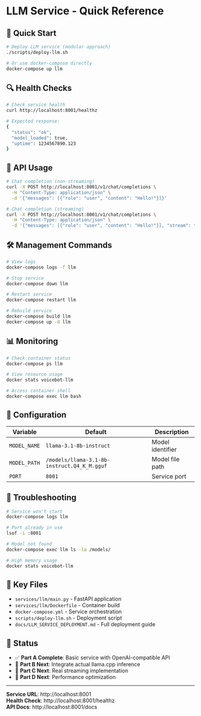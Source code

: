 # LLM Service - Quick Reference

## 🚀 Quick Start

```bash
# Deploy LLM service (modular approach)
./scripts/deploy-llm.sh

# Or use docker-compose directly
docker-compose up llm
```

## 🔍 Health Checks

```bash
# Check service health
curl http://localhost:8001/healthz

# Expected response:
{
  "status": "ok",
  "model_loaded": true,
  "uptime": 1234567890.123
}
```

## 💬 API Usage

```bash
# Chat completion (non-streaming)
curl -X POST http://localhost:8001/v1/chat/completions \
  -H "Content-Type: application/json" \
  -d '{"messages": [{"role": "user", "content": "Hello!"}]}'

# Chat completion (streaming)
curl -X POST http://localhost:8001/v1/chat/completions \
  -H "Content-Type: application/json" \
  -d '{"messages": [{"role": "user", "content": "Hello!"}], "stream": true}'
```

## 🛠️ Management Commands

```bash
# View logs
docker-compose logs -f llm

# Stop service
docker-compose down llm

# Restart service
docker-compose restart llm

# Rebuild service
docker-compose build llm
docker-compose up -d llm
```

## 📊 Monitoring

```bash
# Check container status
docker-compose ps llm

# View resource usage
docker stats voicebot-llm

# Access container shell
docker-compose exec llm bash
```

## 🔧 Configuration

| Variable | Default | Description |
|----------|---------|-------------|
| `MODEL_NAME` | `llama-3.1-8b-instruct` | Model identifier |
| `MODEL_PATH` | `/models/llama-3.1-8b-instruct.Q4_K_M.gguf` | Model file path |
| `PORT` | `8001` | Service port |

## 🚨 Troubleshooting

```bash
# Service won't start
docker-compose logs llm

# Port already in use
lsof -i :8001

# Model not found
docker-compose exec llm ls -la /models/

# High memory usage
docker stats voicebot-llm
```

## 📁 Key Files

- `services/llm/main.py` - FastAPI application
- `services/llm/Dockerfile` - Container build
- `docker-compose.yml` - Service orchestration
- `scripts/deploy-llm.sh` - Deployment script
- `docs/LLM_SERVICE_DEPLOYMENT.md` - Full deployment guide

## 🎯 Status

- ✅ **Part A Complete**: Basic service with OpenAI-compatible API
- 🔄 **Part B Next**: Integrate actual llama.cpp inference
- 🔄 **Part C Next**: Real streaming implementation
- 🔄 **Part D Next**: Performance optimization

---

**Service URL**: http://localhost:8001  
**Health Check**: http://localhost:8001/healthz  
**API Docs**: http://localhost:8001/docs
